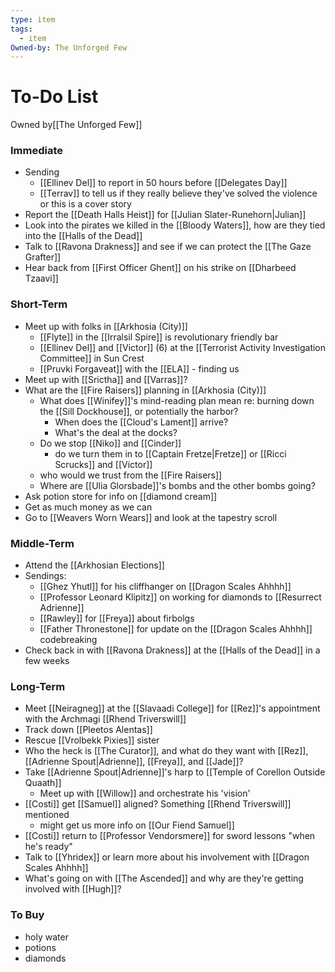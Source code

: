 ```yaml
---
type: item
tags:
  - item
Owned-by: The Unforged Few
---
```


# To-Do List
<span class="dataview inline-field"><span class="inline-field-key">Owned by</span><span class="inline-field-value">[[The Unforged Few]]</span></span>

### Immediate
* Sending
	* [[Ellinev Del]] to report in 50 hours before [[Delegates Day]]
	* [[Terrav]] to tell us if they really believe they've solved the violence or this is a cover story
* Report the [[Death Halls Heist]] for [[Julian Slater-Runehorn|Julian]]
* Look into the pirates we killed in the [[Bloody Waters]], how are they tied into the [[Halls of the Dead]]
* Talk to [[Ravona Drakness]] and see if we can protect the [[The Gaze Grafter]]
* Hear back from [[First Officer Ghent]] on his strike on [[Dharbeed Tzaavi]]

### Short-Term
* Meet up with folks in [[Arkhosia (City)]]
	* [[Flyte]] in the [[Irralsil Spire]] is revolutionary friendly bar
	* [[Ellinev Del]] and [[Victor]] (6) at the [[Terrorist Activity Investigation  Committee]] in Sun Crest
	* [[Pruvki Forgaveat]] with the [[ELA]] - finding us
* Meet up with [[Srictha]] and [[Varras]]?
* What are the [[Fire Raisers]] planning in [[Arkhosia (City)]]
	* What does [[Winifey]]'s mind-reading plan mean re: burning down the [[Sill Dockhouse]], or potentially the harbor? 
		* When does the [[Cloud's Lament]] arrive? 
		* What's the deal at the docks?
	* Do we stop [[Niko]] and [[Cinder]]
		* do we turn them in to [[Captain Fretze|Fretze]] or [[Ricci Scrucks]] and [[Victor]]
	* who would we trust from the [[Fire Raisers]]
	* Where are [[Ulia Glorsbade]]'s bombs and the other bombs going?
* Ask potion store for info on [[diamond cream]]
* Get as much money as we can
* Go to [[Weavers Worn Wears]] and look at the tapestry scroll


### Middle-Term
* Attend the [[Arkhosian Elections]]
* Sendings:
	* [[Ghez Yhutl]] for his cliffhanger on [[Dragon Scales Ahhhh]]
	* [[Professor Leonard Klipitz]] on working for diamonds to [[Resurrect Adrienne]]
	* [[Rawley]] for [[Freya]] about firbolgs
	* [[Father Thronestone]] for update on the [[Dragon Scales Ahhhh]] codebreaking
* Check back in with [[Ravona Drakness]] at the [[Halls of the Dead]] in a few weeks


### Long-Term
* Meet [[Neiragneg]] at the [[Slavaadi College]] for [[Rez]]'s appointment with the Archmagi [[Rhend Triverswill]]
* Track down [[Pleetos Alentas]]
* Rescue [[Vrolbekk Pixies]] sister
* Who the heck is [[The Curator]], and what do they want with [[Rez]], [[Adrienne Spout|Adrienne]], [[Freya]], and [[Jade]]? 
* Take [[Adrienne Spout|Adrienne]]'s harp to [[Temple of Corellon Outside Quaath]]
	* Meet up with [[Willow]] and orchestrate his 'vision'
* [[Costi]] get [[Samuel]] aligned? Something [[Rhend Triverswill]] mentioned
	* might get us more info on [[Our Fiend Samuel]]
*  [[Costi]] return to [[Professor Vendorsmere]] for sword lessons "when he's ready"
* Talk to [[Yhridex]] or learn more about his involvement with [[Dragon Scales Ahhhh]]
* What's going on with [[The Ascended]] and why are they're getting involved with [[Hugh]]?

### To Buy
* holy water
* potions
* diamonds

